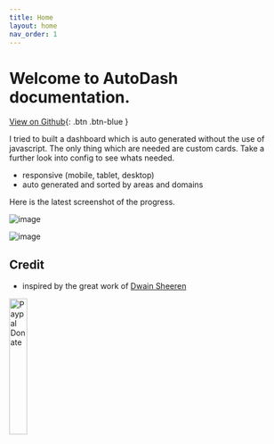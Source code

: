```yaml
---
title: Home
layout: home
nav_order: 1
---
```


# Welcome to AutoDash documentation. 

[View on Github](https://github.com/xBourner/auto-dash){: .btn .btn-blue }

I tried to built a dashboard which is auto generated without the use of javascript.
The only thing which are needed are custom cards. Take a further look into config to see whats needed.

- responsive (mobile, tablet, desktop)
- auto generated and sorted by areas and domains


Here is the latest screenshot of the progress.

![image](https://github.com/xBourner/auto-dash/assets/64064679/ebfd9222-07fc-43db-bff6-0101f1661871)

![image](https://github.com/xBourner/auto-dash/assets/64064679/dbc8c671-1e97-40b7-88b0-03c208216367)



## Credit

- inspired by the great work of [Dwain Sheeren](https://github.com/dwainscheeren/dwains-lovelace-dashboard)



<a href="https://www.paypal.com/donate/?hosted_button_id=CQ8QP9QQ3JU9Y" target="_blank"><img src="https://raw.githubusercontent.com/stefan-niedermann/paypal-donate-button/master/paypal-donate-button.png" alt="Paypal Donate" style="width: 25% !important;"></a>
